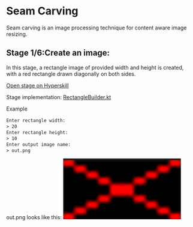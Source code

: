 # Seam Carving

Seam carving is an image processing technique for content aware image resizing. 

## Stage 1/6:Create an image:
In this stage, a rectangle image of provided width and height is created, with a red rectangle drawn diagonally
on both sides.

[Open stage on Hyperskill](https://hyperskill.org/projects/100/stages/550/implement)

Stage implementation: [RectangleBuilder.kt](src/main/kotlin/seamcarving/RectangleBuilder.kt)

Example

    Enter rectangle width:
    > 20
    Enter rectangle height:
    > 10
    Enter output image name:
    > out.png

out.png looks like this:
![produced image](src/drawable/rect.png)

